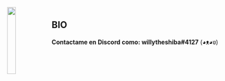 <img align='left' src='https://i.pinimg.com/originals/96/6e/ac/966eacce964aa8003d6eb07d03c71342.gif' width='20%'>  





## BIO


**Contactame en Discord como: willytheshiba#4127** (◕ᴥ◕ʋ)
